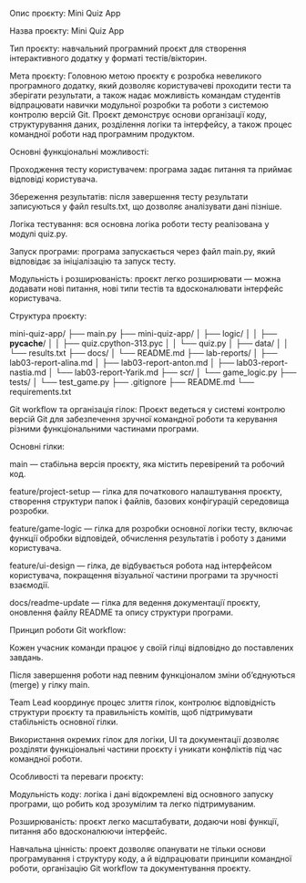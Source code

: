 Опис проєкту: Mini Quiz App

Назва проєкту: Mini Quiz App

Тип проєкту: навчальний програмний проєкт для створення інтерактивного додатку у форматі тестів/вікторин.

Мета проєкту:
Головною метою проєкту є розробка невеликого програмного додатку, який дозволяє користувачеві проходити тести та зберігати результати, а також надає можливість командам студентів відпрацювати навички модульної розробки та роботи з системою контролю версій Git. Проєкт демонструє основи організації коду, структурування даних, розділення логіки та інтерфейсу, а також процес командної роботи над програмним продуктом.

Основні функціональні можливості:

Проходження тесту користувачем: програма задає питання та приймає відповіді користувача.

Збереження результатів: після завершення тесту результати записуються у файл results.txt, що дозволяє аналізувати дані пізніше.

Логіка тестування: вся основна логіка роботи тесту реалізована у модулі quiz.py.

Запуск програми: програма запускається через файл main.py, який відповідає за ініціалізацію та запуск тесту.

Модульність і розширюваність: проєкт легко розширювати — можна додавати нові питання, нові типи тестів та вдосконалювати інтерфейс користувача.

Структура проєкту:

mini-quiz-app/
├── main.py
├── mini-quiz-app/
│   ├── logic/
│   │   ├── __pycache__/
│   │   ├── quiz.cpython-313.pyc
│   │   └── quiz.py
│   ├── data/
│   │   └── results.txt
├── docs/
│   └── README.md
├── lab-reports/
│   ├── lab03-report-alina.md
│   ├── lab03-report-anton.md
│   ├── lab03-report-nastia.md
│   └── lab03-report-Yarik.md
├── scr/
│   └── game_logic.py
├── tests/
│   └── test_game.py
├── .gitignore
├── README.md
└── requirements.txt

Git workflow та організація гілок:
Проєкт ведеться у системі контролю версій Git для забезпечення зручної командної роботи та керування різними функціональними частинами програми.

Основні гілки:

main — стабільна версія проєкту, яка містить перевірений та робочий код.

feature/project-setup — гілка для початкового налаштування проєкту, створення структури папок і файлів, базових конфігурацій середовища розробки.

feature/game-logic — гілка для розробки основної логіки тесту, включає функції обробки відповідей, обчислення результатів і роботу з даними користувача.

feature/ui-design — гілка, де відбувається робота над інтерфейсом користувача, покращення візуальної частини програми та зручності взаємодії.

docs/readme-update — гілка для ведення документації проєкту, оновлення файлу README та опису структури програми.

Принцип роботи Git workflow:

Кожен учасник команди працює у своїй гілці відповідно до поставлених завдань.

Після завершення роботи над певним функціоналом зміни об’єднуються (merge) у гілку main.

Team Lead координує процес злиття гілок, контролює відповідність структури проєкту та правильність комітів, щоб підтримувати стабільність основної гілки.

Використання окремих гілок для логіки, UI та документації дозволяє розділяти функціональні частини проєкту і уникати конфліктів під час командної роботи.

Особливості та переваги проєкту:

Модульність коду: логіка і дані відокремлені від основного запуску програми, що робить код зрозумілим та легко підтримуваним.

Розширюваність: проєкт легко масштабувати, додаючи нові функції, питання або вдосконалюючи інтерфейс.

Навчальна цінність: проект дозволяє опанувати не тільки основи програмування і структуру коду, а й відпрацювати принципи командної роботи, організацію Git workflow та документування проєкту.
